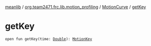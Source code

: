 [meanlib](../../index.md) / [org.team2471.frc.lib.motion_profiling](../index.md) / [MotionCurve](index.md) / [getKey](./get-key.md)

# getKey

`open fun getKey(time: `[`Double`](https://kotlinlang.org/api/latest/jvm/stdlib/kotlin/-double/index.html)`): `[`MotionKey`](../-motion-key/index.md)